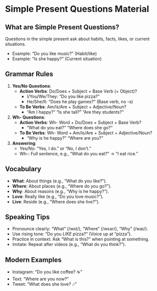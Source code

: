 # Simple Present Questions Material

## What are Simple Present Questions?
Questions in the simple present ask about habits, facts, likes, or current situations.  
- Example: “Do you like music?” (Habit/like)  
- Example: “Is she happy?” (Current situation)

## Grammar Rules
1. **Yes/No Questions**:  
   - **Action Verbs**: Do/Does + Subject + Base Verb (+ Object)?  
     - I/You/We/They: “Do you like pizza?”  
     - He/She/It: “Does he play games?” (Base verb, no -s)  
   - **To Be Verbs**: Am/Is/Are + Subject + Adjective/Noun?  
     - “Am I happy?” “Is she tall?” “Are they students?”  
2. **Wh- Questions**:  
   - **Action Verbs**: Wh- Word + Do/Does + Subject + Base Verb?  
     - “What do you eat?” “Where does she go?”  
   - **To Be Verbs**: Wh- Word + Am/Is/Are + Subject + Adjective/Noun?  
     - “Why is he happy?” “Where are you?”  
3. **Answering**:  
   - Yes/No: “Yes, I do.” or “No, I don’t.”  
   - Wh-: Full sentence, e.g., “What do you eat?” → “I eat rice.”

## Vocabulary
- **What**: About things (e.g., “What do you like?”).  
- **Where**: About places (e.g., “Where do you go?”).  
- **Why**: About reasons (e.g., “Why is he happy?”).  
- **Love**: Really like (e.g., “Do you love music?”).  
- **Live**: Reside (e.g., “Where does she live?”).

## Speaking Tips
- Pronounce clearly: “What” (/wʌt/), “Where” (/wɛər/), “Why” (/waɪ/).  
- Use rising tone: “Do you *LIKE* pizza?” (Voice up at “pizza”).  
- Practice in context: Ask “What is this?” when pointing at something.  
- Imitate: Repeat after videos (e.g., “What do you think?”).

## Modern Examples
- Instagram: “Do you like coffee? ☕”  
- Text: “Where are you now?”  
- Tweet: “What does she love? 🎶”